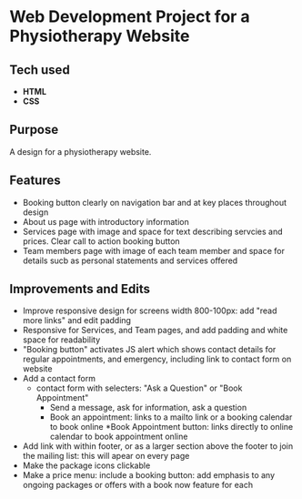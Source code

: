 # Web Development Project for a Physiotherapy Website

## Tech used
* **HTML**
* **CSS**

## Purpose
A design for a physiotherapy website. 

## Features
* Booking button clearly on navigation bar and at key places throughout design
* About us page with introductory information
* Services page with image and space for text describing servcies and prices. Clear call to action booking button
* Team members page with image of each team member and space for details sucb as personal statements and services offered

## Improvements and Edits
* Improve responsive design for screens width 800-100px: add "read more links" and edit padding
* Responsive for Services, and Team pages, and add padding and white space for readability
* "Booking button" activates JS alert which shows contact details for regular appointments, and emergency, including link to contact form on website 
* Add a contact form
  * contact form with selecters: "Ask a Question" or "Book Appointment"
    * Send a message, ask for information, ask a question
    * Book an appointment: links to a mailto link or a booking calendar to book online
  *Book Appointment button: links directly to online calendar to book appointment online
* Add link with within footer, or as a larger section above the footer to join the mailing list: this will apear on every page
* Make the package icons clickable
* Make a price menu: include a booking button: add emphasis to any ongoing packages or offers with a book now feature for each

